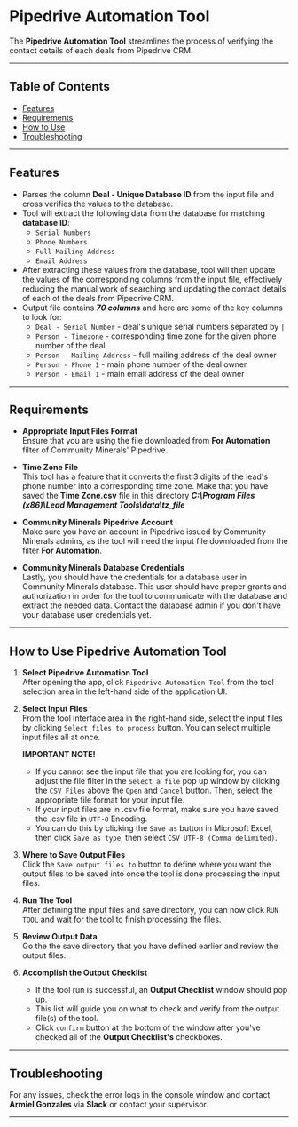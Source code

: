 # **Pipedrive Automation Tool**

The **Pipedrive Automation Tool** streamlines the process of verifying the contact details of each deals from Pipedrive CRM.

---

## Table of Contents
- [Features](#features)
- [Requirements](#requirements)
- [How to Use](#how-to-use-pipedrive-automation-tool)
- [Troubleshooting](#troubleshooting)

---

## Features

- Parses the column **Deal - Unique Database ID** from the input file and cross verifies the values to the database.
- Tool will extract the following data from the database for matching **database ID**:  
    - `Serial Numbers`
    - `Phone Numbers`
    - `Full Mailing Address`
    - `Email Address`
- After extracting these values from the database, tool will then update the values of the corresponding columns from the input file, effectively reducing the manual work of searching and updating the contact details of each of the deals from Pipedrive CRM.
- Output file contains ***70 columns*** and here are some of the key columns to look for:  
    - `Deal - Serial Number` - deal's unique serial numbers separated by `|`
    - `Person - Timezone` - corresponding time zone for the given phone number of the deal
    - `Person - Mailing Address` - full mailing address of the deal owner
    - `Person - Phone 1` - main phone number of the deal owner
    - `Person - Email 1` - main email address of the deal owner

---

## Requirements

- **Appropriate Input Files Format**  
    Ensure that you are using the file downloaded from **For Automation** filter of Community Minerals' Pipedrive.

- **Time Zone File**  
    This tool has a feature that it converts the first 3 digits of the lead's phone number into a corresponding time zone. Make that you have saved the **Time Zone.csv** file in this directory ***C:\Program Files (x86)\Lead Management Tools\data\tz_file***

- **Community Minerals Pipedrive Account**  
    Make sure you have an account in Pipedrive issued by Community Minerals admins, as the tool will need the input file downloaded from the filter **For Automation**.

- **Community Minerals Database Credentials**  
    Lastly, you should have the credentials for a database user in Community Minerals database. This user should have proper grants and authorization in order for the tool to communicate with the database and extract the needed data. Contact the database admin if you don't have your database user credentials yet.

---

## How to Use Pipedrive Automation Tool

1. **Select Pipedrive Automation Tool**  
   After opening the app, click `Pipedrive Automation Tool` from the tool selection area in the left-hand side of the application UI.

2. **Select Input Files**  
   From the tool interface area in the right-hand side, select the input files by clicking `Select files to process` button. You can select multiple input files all at once.  
   
   **IMPORTANT NOTE!**
      - If you cannot see the input file that you are looking for, you can adjust the file filter in the `Select a file` pop up window by clicking the `CSV Files` above the `Open` and `Cancel` button. Then, select the appropriate file format for your input file.
      - If your input files are in .csv file format, make sure you have saved the .csv file in `UTF-8` Encoding.
      - You can do this by clicking the `Save as` button in Microsoft Excel, then click `Save as type`, then select `CSV UTF-8 (Comma delimited)`.

3. **Where to Save Output Files**  
    Click the `Save output files to` button to define where you want the output files to be saved into once the tool is done processing the input files.

4. **Run The Tool**  
    After defining the input files and save directory, you can now click `RUN TOOL` and wait for the tool to finish processing the files.

5. **Review Output Data**  
    Go the the save directory that you have defined earlier and review the output files.

6. **Accomplish the Output Checklist**
    - If the tool run is successful, an **Output Checklist** window should pop up.
    - This list will guide you on what to check and verify from the output file(s) of the tool.
    - Click `confirm` button at the bottom of the window after you've checked all of the **Output Checklist's** checkboxes.

---

## Troubleshooting

For any issues, check the error logs in the console window and contact **Armiel Gonzales** via **Slack** or contact your supervisor.

---
